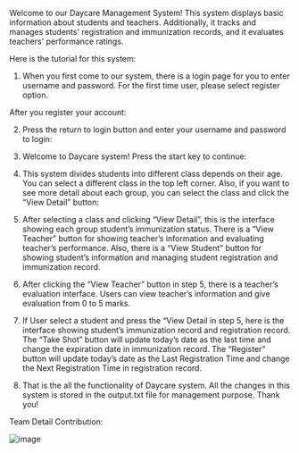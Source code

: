 Welcome to our Daycare Management System! This system displays basic information about students and teachers. Additionally, it tracks and manages students' registration and immunization records, and it evaluates teachers' performance ratings.

Here is the tutorial for this system:

1.	When you first come to our system, there is a login page for you to enter username and password. For the first time user, please select register option.
 




After you register your account:
 
2.	Press the return to login button and enter your username and password to login:
 













3.	Welcome to Daycare system! Press the start key to continue:
 
4.	This system divides students into different class depends on their age. You can select a different class in the top left corner. Also, if you want to see more detail about each group, you can select the class and click the “View Detail” button:
 
5.	After selecting a class and clicking “View Detail”, this is the interface showing each group student’s immunization status. There is a “View Teacher” button for showing teacher’s information and evaluating teacher’s performance. Also, there is a “View Student” button for showing student’s information and managing student registration and immunization record.
 
6.	After clicking the “View Teacher” button in step 5, there is a teacher’s evaluation interface. Users can view teacher’s information and give evaluation from 0 to 5 marks.  
7.	If User select a student and press the “View Detail in step 5, here is the interface showing student’s immunization record and registration record. The “Take Shot” button will update today’s date as the last time and change the expiration date in immunization record. The “Register” button will update today’s date as the Last Registration Time and change the Next Registration Time in registration record.
 
8.	That is the all the functionality of Daycare system. All the changes in this system is stored in the output.txt file for management purpose. Thank you! 


Team Detail Contribution:






![image](https://github.com/ZihaoLu1106/6200FinalGroupF/assets/145169410/43bba951-85fb-4c25-8a89-c013a0ab42d0)
